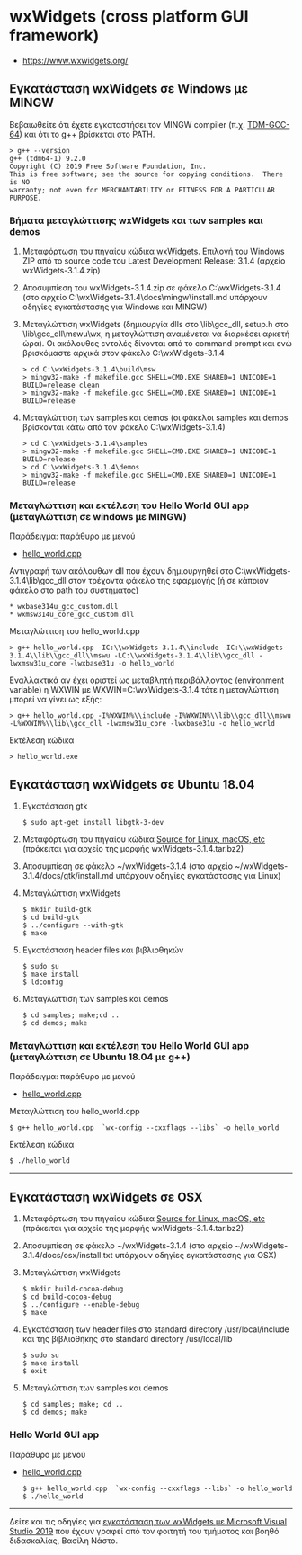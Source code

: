 # wxWidgets (cross platform GUI framework)

* <https://www.wxwidgets.org/>

## Εγκατάσταση wxWidgets σε Windows με MINGW

Βεβαιωθείτε ότι έχετε εγκαταστήσει τον MINGW compiler (π.χ. [TDM-GCC-64](https://jmeubank.github.io/tdm-gcc/)) και ότι το g++ βρίσκεται στο PATH.

    > g++ --version
    g++ (tdm64-1) 9.2.0
    Copyright (C) 2019 Free Software Foundation, Inc.
    This is free software; see the source for copying conditions.  There is NO
    warranty; not even for MERCHANTABILITY or FITNESS FOR A PARTICULAR PURPOSE.

### Βήματα μεταγλώττισης wxWidgets και των samples και demos

1. Μεταφόρτωση του πηγαίου κώδικα [wxWidgets](https://www.wxwidgets.org/downloads/). Επιλογή του Windows ZIP από το source code του Latest Development Release: 3.1.4 (αρχείο wxWidgets-3.1.4.zip)
   
2. Αποσυμπίεση του wxWidgets-3.1.4.zip σε φάκελο C:\wxWidgets-3.1.4 (στο αρχείο C:\wxWidgets-3.1.4\docs\mingw\install.md υπάρχουν οδηγίες εγκατάστασης για Windows και MINGW)

3. Μεταγλώττιση wxWidgets (δημιουργία dlls στο \lib\gcc_dll, setup.h στο \lib\gcc_dll\mswu\wx, η μεταγλώττιση αναμένεται να διαρκέσει αρκετή ώρα). Οι ακόλουθες εντολές δίνονται από το command prompt και ενώ βρισκόμαστε αρχικά στον φάκελο C:\wxWidgets-3.1.4

    ```console
    > cd C:\wxWidgets-3.1.4\build\msw
    > mingw32-make -f makefile.gcc SHELL=CMD.EXE SHARED=1 UNICODE=1 BUILD=release clean
    > mingw32-make -f makefile.gcc SHELL=CMD.EXE SHARED=1 UNICODE=1 BUILD=release
    ```

4. Μεταγλώττιση των samples και demos (οι φάκελοι samples και demos βρίσκονται κάτω από τον φάκελο C:\wxWidgets-3.1.4)

    ```console
    > cd C:\wxWidgets-3.1.4\samples
    > mingw32-make -f makefile.gcc SHELL=CMD.EXE SHARED=1 UNICODE=1 BUILD=release
    > cd C:\wxWidgets-3.1.4\demos
    > mingw32-make -f makefile.gcc SHELL=CMD.EXE SHARED=1 UNICODE=1 BUILD=release
    ```

### Μεταγλώττιση και εκτέλεση του Hello World GUI app (μεταγλώττιση σε windows με MINGW)

Παράδειγμα: παράθυρο με μενού

* [hello_world.cpp](./hello_world.cpp)

Αντιγραφή των ακόλουθων dll που έχουν δημιουργηθεί στο C:\wxWidgets-3.1.4\lib\gcc_dll στον τρέχοντα φάκελο της εφαρμογής (ή σε κάποιον φάκελο στο path του συστήματος)

    * wxbase314u_gcc_custom.dll
    * wxmsw314u_core_gcc_custom.dll

Μεταγλώττιση του hello_world.cpp

    > g++ hello_world.cpp -IC:\\wxWidgets-3.1.4\\include -IC:\\wxWidgets-3.1.4\\lib\\gcc_dll\\mswu -LC:\\wxWidgets-3.1.4\\lib\\gcc_dll -lwxmsw31u_core -lwxbase31u -o hello_world
    
Εναλλακτικά αν έχει οριστεί ως μεταβλητή περιβάλλοντος (environment variable) η WXWIN με WXWIN=C:\\wxWidgets-3.1.4 τότε η μεταγλώττιση μπορεί να γίνει ως εξής:
    
    > g++ hello_world.cpp -I%WXWIN%\\include -I%WXWIN%\\lib\\gcc_dll\\mswu -L%WXWIN%\\lib\\gcc_dll -lwxmsw31u_core -lwxbase31u -o hello_world

Εκτέλεση κώδικα

    > hello_world.exe

<!--  ## Εγκατάσταση του wxWidgets σε Windows με WSL + Xterm

## Εγκατάσταση του wxWidgets σε Windows με Visual Studio  -->



## Εγκατάσταση wxWidgets σε Ubuntu 18.04

1. Εγκατάσταση gtk

    ```console
    $ sudo apt-get install libgtk-3-dev
    ```

2. Μεταφόρτωση του πηγαίου κώδικα [Source for Linux, macOS, etc](https://www.wxwidgets.org/downloads/) (πρόκειται για αρχείο της μορφής wxWidgets-3.1.4.tar.bz2)

3. Αποσυμπίεση σε φάκελο ~/wxWidgets-3.1.4 (στο αρχείο ~/wxWidgets-3.1.4/docs/gtk/install.md υπάρχουν οδηγίες εγκατάστασης για Linux)

4. Μεταγλώττιση wxWidgets

    ```console
    $ mkdir build-gtk 
    $ cd build-gtk
    $ ../configure --with-gtk  
    $ make
    ```

5. Εγκατάσταση header files και βιβλιοθηκών

    ```console
    $ sudo su
    $ make install
    $ ldconfig
    ```

6. Μεταγλώττιση των samples και demos

    ```console
    $ cd samples; make;cd ..
    $ cd demos; make
    ```

### Μεταγλώττιση και εκτέλεση του Hello World GUI app (μεταγλώττιση σε Ubuntu 18.04 με g++) 

Παράδειγμα: παράθυρο με μενού

* [hello_world.cpp](./hello_world.cpp)

Μεταγλώττιση του hello_world.cpp

    $ g++ hello_world.cpp  `wx-config --cxxflags --libs` -o hello_world

Εκτέλεση κώδικα

    $ ./hello_world

---

## Εγκατάσταση wxWidgets σε OSX

1. Μεταφόρτωση του πηγαίου κώδικα [Source for Linux, macOS, etc](https://www.wxwidgets.org/downloads/) (πρόκειται για αρχείο της μορφής wxWidgets-3.1.4.tar.bz2)

2. Αποσυμπίεση σε φάκελο ~/wxWidgets-3.1.4 (στο αρχείο ~/wxWidgets-3.1.4/docs/osx/install.txt υπάρχουν οδηγίες εγκατάστασης για OSX)

3. Μεταγλώττιση wxWidgets

    ```console
    $ mkdir build-cocoa-debug
    $ cd build-cocoa-debug
    $ ../configure --enable-debug
    $ make
    ```

4. Εγκατάσταση των header files στο standard directory /usr/local/include και της βιβλιοθήκης στο standard directory /usr/local/lib
 
    ```console
    $ sudo su
    $ make install
    $ exit
    ```

5. Μεταγλώττιση των samples και demos
    
    ```console
    $ cd samples; make; cd ..
    $ cd demos; make
    ```

### Hello World GUI app

Παράθυρο με μενού

* [hello_world.cpp](./hello_world.cpp)

    ```console
    $ g++ hello_world.cpp  `wx-config --cxxflags --libs` -o hello_world
    $ ./hello_world
    ```

---

Δείτε και τις οδηγίες για [εγκατάσταση των wxWidgets με Microsoft Visual Studio 2019](<https://vasnastos.github.io/Object_Oriented_Programming-CPP-Java/>) που έχουν γραφεί από τον φοιτητή του τμήματος και βοηθό διδασκαλίας, Βασίλη Νάστο.